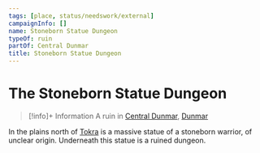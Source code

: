 ```yaml
---
tags: [place, status/needswork/external]
campaignInfo: []
name: Stoneborn Statue Dungeon
typeOf: ruin
partOf: Central Dunmar
title: Stoneborn Statue Dungeon
---
```

# The Stoneborn Statue Dungeon
>[!info]+ Information
> A  ruin in [Central Dunmar](<../realms/dunmar/central-dunmar/central-dunmar.md>), [Dunmar](<../realms/dunmar/dunmar.md>)



In the plains north of [Tokra](<../realms/dunmar/central-dunmar/tokra/tokra.md>) is a massive statue of a stoneborn warrior, of unclear origin. Underneath this statue is a ruined dungeon. 



